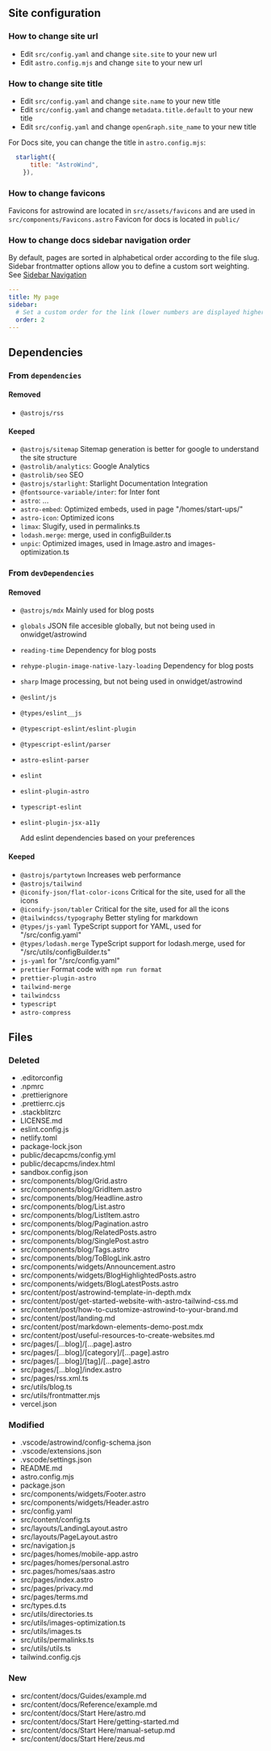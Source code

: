 ## Site configuration

### How to change site url

- Edit `src/config.yaml` and change `site.site` to your new url
- Edit `astro.config.mjs` and change `site` to your new url

### How to change site title

- Edit `src/config.yaml` and change `site.name` to your new title
- Edit `src/config.yaml` and change `metadata.title.default` to your new title
- Edit `src/config.yaml` and change `openGraph.site_name` to your new title

For Docs site, you can change the title in `astro.config.mjs`:

```js
  starlight({
      title: "AstroWind",
    }),
```

### How to change favicons

Favicons for astrowind are located in `src/assets/favicons` and are used in `src/components/Favicons.astro`
Favicon for docs is located in `public/`

### How to change docs sidebar navigation order

By default, pages are sorted in alphabetical order according to the file slug. Sidebar frontmatter options allow you to define a custom sort weighting. See [Sidebar Navigation](https://starlight.astro.build/guides/sidebar/)

```yaml
---
title: My page
sidebar:
  # Set a custom order for the link (lower numbers are displayed higher up)
  order: 2
---
```

## Dependencies

### From `dependencies`

#### Removed

- `@astrojs/rss`

#### Keeped

- `@astrojs/sitemap` Sitemap generation is better for google to understand the site structure
- `@astrolib/analytics`: Google Analytics
- `@astrolib/seo` SEO
- `@astrojs/starlight`: Starlight Documentation Integration
- `@fontsource-variable/inter`: for Inter font
- `astro`: ...
- `astro-embed`: Optimized embeds, used in page "/homes/start-ups/"
- `astro-icon`: Optimized icons
- `limax`: Slugify, used in permalinks.ts
- `lodash.merge`: merge, used in configBuilder.ts
- `unpic`: Optimized images, used in Image.astro and images-optimization.ts

### From `devDependencies`

#### Removed

- `@astrojs/mdx` Mainly used for blog posts
- `globals` JSON file accesible globally, but not being used in onwidget/astrowind
- `reading-time` Dependency for blog posts
- `rehype-plugin-image-native-lazy-loading` Dependency for blog posts
- `sharp` Image processing, but not being used in onwidget/astrowind
- `@eslint/js`
- `@types/eslint__js`
- `@typescript-eslint/eslint-plugin`
- `@typescript-eslint/parser`
- `astro-eslint-parser`
- `eslint`
- `eslint-plugin-astro`
- `typescript-eslint`
- `eslint-plugin-jsx-a11y`

  Add eslint dependencies based on your preferences

#### Keeped

- `@astrojs/partytown` Increases web performance
- `@astrojs/tailwind`
- `@iconify-json/flat-color-icons` Critical for the site, used for all the icons
- `@iconify-json/tabler` Critical for the site, used for all the icons
- `@tailwindcss/typography` Better styling for markdown
- `@types/js-yaml` TypeScript support for YAML, used for "/src/config.yaml"
- `@types/lodash.merge` TypeScript support for lodash.merge, used for "/src/utils/configBuilder.ts"
- `js-yaml` for "/src/config.yaml"
- `prettier` Format code with `npm run format`
- `prettier-plugin-astro`
- `tailwind-merge`
- `tailwindcss`
- `typescript`
- `astro-compress`

## Files

### Deleted

- .editorconfig
- .npmrc
- .prettierignore
- .prettierrc.cjs
- .stackblitzrc
- LICENSE.md
- eslint.config.js
- netlify.toml
- package-lock.json
- public/decapcms/config.yml
- public/decapcms/index.html
- sandbox.config.json
- src/components/blog/Grid.astro
- src/components/blog/GridItem.astro
- src/components/blog/Headline.astro
- src/components/blog/List.astro
- src/components/blog/ListItem.astro
- src/components/blog/Pagination.astro
- src/components/blog/RelatedPosts.astro
- src/components/blog/SinglePost.astro
- src/components/blog/Tags.astro
- src/components/blog/ToBlogLink.astro
- src/components/widgets/Announcement.astro
- src/components/widgets/BlogHighlightedPosts.astro
- src/components/widgets/BlogLatestPosts.astro
- src/content/post/astrowind-template-in-depth.mdx
- src/content/post/get-started-website-with-astro-tailwind-css.md
- src/content/post/how-to-customize-astrowind-to-your-brand.md
- src/content/post/landing.md
- src/content/post/markdown-elements-demo-post.mdx
- src/content/post/useful-resources-to-create-websites.md
- src/pages/[...blog]/[...page].astro
- src/pages/[...blog]/[category]/[...page].astro
- src/pages/[...blog]/[tag]/[...page].astro
- src/pages/[...blog]/index.astro
- src/pages/rss.xml.ts
- src/utils/blog.ts
- src/utils/frontmatter.mjs
- vercel.json

### Modified

- .vscode/astrowind/config-schema.json
- .vscode/extensions.json
- .vscode/settings.json
- README.md
- astro.config.mjs
- package.json
- src/components/widgets/Footer.astro
- src/components/widgets/Header.astro
- src/config.yaml
- src/content/config.ts
- src/layouts/LandingLayout.astro
- src/layouts/PageLayout.astro
- src/navigation.js
- src/pages/homes/mobile-app.astro
- src/pages/homes/personal.astro
- src.pages/homes/saas.astro
- src/pages/index.astro
- src/pages/privacy.md
- src/pages/terms.md
- src/types.d.ts
- src/utils/directories.ts
- src/utils/images-optimization.ts
- src/utils/images.ts
- src/utils/permalinks.ts
- src/utils/utils.ts
- tailwind.config.cjs

### New

- src/content/docs/Guides/example.md
- src/content/docs/Reference/example.md
- src/content/docs/Start Here/astro.md
- src/content/docs/Start Here/getting-started.md
- src/content/docs/Start Here/manual-setup.md
- src/content/docs/Start Here/zeus.md
